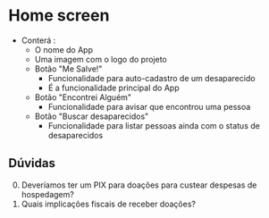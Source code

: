 # Home screen
* Conterá :
  * O nome do App
  * Uma imagem com o logo do projeto
  * Botão "Me Salve!"
    * Funcionalidade para auto-cadastro de um desaparecido
    * É a funcionalidade principal do App
  * Botão "Encontrei Alguém"
    * Funcionalidade para avisar que encontrou uma pessoa
  * Botão "Buscar desaparecidos"
    * Funcionalidade para listar pessoas ainda com o status de desaparecidos
   
## Dúvidas
0. Deveríamos ter um PIX para doações para custear despesas de hospedagem?
1. Quais implicações fiscais de receber doações?
